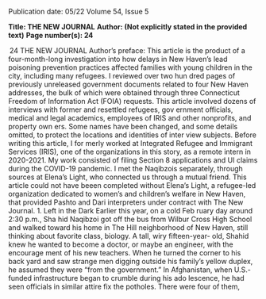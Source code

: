 Publication date: 05/22
Volume 54, Issue 5

**Title: THE NEW JOURNAL**
**Author:  (Not explicitly stated in the provided text)**
**Page number(s): 24**

 24
THE  NEW  JOURNAL
Author’s preface: This article is 
the product of a four-month-long 
investigation into how delays in New 
Haven’s lead poisoning prevention 
practices affected families with young 
children in the city, including many 
refugees. I reviewed over two hun­
dred pages of previously unreleased 
government documents related to four 
New Haven addresses, the bulk of 
which were obtained through three 
Connecticut Freedom of Information 
Act (FOIA) requests. This article 
involved dozens of interviews with 
former and resettled refugees, gov­
ernment officials, medical and legal 
academics, employees of IRIS and 
other nonprofits, and property own­
ers. Some names have been changed, 
and some details omitted, to protect 
the locations and identities of inter­
view subjects. 
Before writing this article, I for­
merly worked at Integrated Refugee 
and Immigrant Services (IRIS), one 
of the organizations in this story, as 
a remote intern in 2020-2021. My 
work consisted of filing Section 8 
applications and UI claims during 
the COVID-19 pandemic. I met the 
Naqibzois separately, through sources 
at Elena’s Light, who connected us 
through a mutual friend.
This article could not have beeen 
completed without Elena’s Light, a 
refugee-led organization dedicated 
to women’s and children’s welfare in 
New Haven, that provided Pashto 
and Dari interpreters under contract 
with The New Journal. 
1.
Left in the Dark 
Earlier this year, on a cold Feb­
ruary day around 2:30 p.m., Sha­
hid Naqibzoi got off the bus from 
Wilbur Cross High School and 
walked toward his home in The 
Hill neighborhood of New Haven, 
still thinking about favorite class, 
biology. A tall, wiry fifteen-year-
old, Shahid knew he wanted to 
become a doctor, or maybe an 
engineer, with the encourage­
ment of his new teachers. When 
he turned the corner to his back­
yard and saw strange men digging 
outside his family’s yellow duplex, 
he assumed they were “from the 
government.” 
In 
Afghanistan, 
when U.S.-funded infrastructure 
began to crumble during his ado­
lescence, he had seen officials in 
similar attire fix the potholes.
There were four of them,